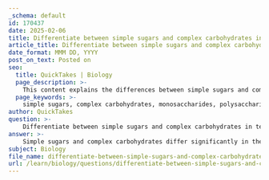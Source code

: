 ```yaml
---
_schema: default
id: 170437
date: 2025-02-06
title: Differentiate between simple sugars and complex carbohydrates in terms of their structure and function.
article_title: Differentiate between simple sugars and complex carbohydrates in terms of their structure and function.
date_format: MMM DD, YYYY
post_on_text: Posted on
seo:
  title: QuickTakes | Biology
  page_description: >-
    This content explains the differences between simple sugars and complex carbohydrates in terms of their structure and function, highlighting their roles in biological systems.
  page_keywords: >-
    simple sugars, complex carbohydrates, monosaccharides, polysaccharides, structure, function, energy source, glucose, starch, glycogen, cellulose, metabolism, biological systems, nutrition
author: QuickTakes
question: >-
    Differentiate between simple sugars and complex carbohydrates in terms of their structure and function.
answer: >-
    Simple sugars and complex carbohydrates differ significantly in their structure and function, which is essential for understanding their roles in biological systems.\n\n### Structure\n\n1. **Simple Sugars (Monosaccharides)**:\n   - Simple sugars, or monosaccharides, are the most basic form of carbohydrates. They consist of single sugar molecules and typically have the general formula $C_nH_{2n}O_n$, where $n$ is usually 3 to 7. \n   - Common examples include glucose ($C_6H_{12}O_6$), fructose, and galactose. These molecules can exist in linear or ring forms, with the ring structure being more common in biological systems.\n\n2. **Complex Carbohydrates (Polysaccharides)**:\n   - Complex carbohydrates, or polysaccharides, are formed by the polymerization of multiple monosaccharide units. They can consist of hundreds to thousands of sugar molecules linked together by glycosidic bonds.\n   - Examples include starch (a storage form of energy in plants), glycogen (the storage form of energy in animals), and cellulose (a structural component of plant cell walls). The structure of polysaccharides can be branched or unbranched, affecting their properties and functions.\n\n### Function\n\n1. **Simple Sugars**:\n   - Simple sugars serve as quick sources of energy. They are easily absorbed and metabolized by the body, providing immediate energy for cellular processes. For instance, glucose is a primary energy source for cells and is crucial for cellular respiration.\n   - Additionally, simple sugars can act as building blocks for more complex carbohydrates and other biomolecules.\n\n2. **Complex Carbohydrates**:\n   - Complex carbohydrates serve various functions, including energy storage and structural support. For example, starch and glycogen are important for energy storage in plants and animals, respectively, allowing for energy release when needed.\n   - Cellulose, on the other hand, provides rigidity and strength to plant cell walls, making it essential for maintaining plant structure and integrity.\n   - Due to their larger size and more complex structure, polysaccharides are digested more slowly than simple sugars, leading to a more gradual release of energy.\n\n### Summary\n\nIn summary, simple sugars are single molecules that provide quick energy, while complex carbohydrates are larger polymers that serve as energy storage and structural components. Understanding these differences is crucial for comprehending how carbohydrates function in biological systems and their impact on health and nutrition.
subject: Biology
file_name: differentiate-between-simple-sugars-and-complex-carbohydrates-in-terms-of-their-structure-and-function.md
url: /learn/biology/questions/differentiate-between-simple-sugars-and-complex-carbohydrates-in-terms-of-their-structure-and-function
---
```


&nbsp;